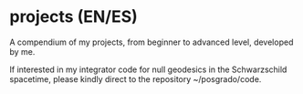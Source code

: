 # projects (EN/ES)
A compendium of my projects, from beginner to advanced level, developed by me.

If interested in my integrator code for null geodesics in the Schwarzschild spacetime, please kindly direct to the repository ~/posgrado/code.
